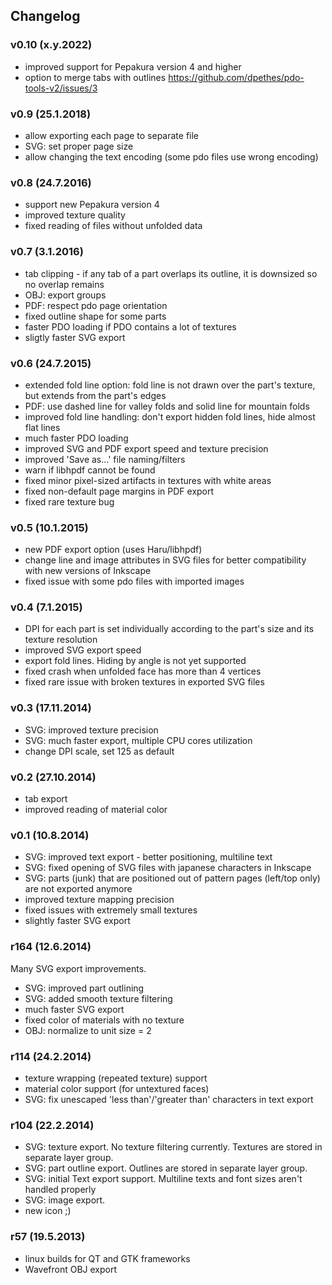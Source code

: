 ## Changelog

### v0.10 (x.y.2022)

* improved support for Pepakura version 4 and higher
* option to merge tabs with outlines https://github.com/dpethes/pdo-tools-v2/issues/3

### v0.9 (25.1.2018)

* allow exporting each page to separate file
* SVG: set proper page size
* allow changing the text encoding (some pdo files use wrong encoding)

### v0.8 (24.7.2016)

* support new Pepakura version 4
* improved texture quality
* fixed reading of files without unfolded data

### v0.7 (3.1.2016)

* tab clipping - if any tab of a part overlaps its outline, it is downsized so no overlap remains
* OBJ: export groups
* PDF: respect pdo page orientation
* fixed outline shape for some parts
* faster PDO loading if PDO contains a lot of textures
* sligtly faster SVG export

### v0.6 (24.7.2015)

* extended fold line option: fold line is not drawn over the part's texture, but extends from the part's edges
* PDF: use dashed line for valley folds and solid line for mountain folds
* improved fold line handling: don't export hidden fold lines, hide almost flat lines
* much faster PDO loading
* improved SVG and PDF export speed and texture precision
* improved 'Save as...' file naming/filters
* warn if libhpdf cannot be found
* fixed minor pixel-sized artifacts in textures with white areas
* fixed non-default page margins in PDF export
* fixed rare texture bug

### v0.5 (10.1.2015)

* new PDF export option (uses Haru/libhpdf)
* change line and image attributes in SVG files for better compatibility with new versions of Inkscape
* fixed issue with some pdo files with imported images

### v0.4 (7.1.2015)

* DPI for each part is set individually according to the part's size and its texture resolution
* improved SVG export speed
* export fold lines. Hiding by angle is not yet supported
* fixed crash when unfolded face has more than 4 vertices
* fixed rare issue with broken textures in exported SVG files

### v0.3 (17.11.2014)

* SVG: improved texture precision
* SVG: much faster export, multiple CPU cores utilization
* change DPI scale, set 125 as default

### v0.2 (27.10.2014)

* tab export
* improved reading of material color

### v0.1 (10.8.2014)

* SVG: improved text export - better positioning, multiline text
* SVG: fixed opening of SVG files with japanese characters in Inkscape
* SVG: parts (junk) that are positioned out of pattern pages (left/top only) are not exported anymore
* improved texture mapping precision
* fixed issues with extremely small textures
* slightly faster SVG export

### r164 (12.6.2014)
Many SVG export improvements.

* SVG: improved part outlining
* SVG: added smooth texture filtering
* much faster SVG export
* fixed color of materials with no texture
* OBJ: normalize to unit size = 2

### r114 (24.2.2014)

* texture wrapping (repeated texture) support
* material color support (for untextured faces)
* SVG: fix unescaped 'less than'/'greater than' characters in text export

### r104 (22.2.2014)

* SVG: texture export. No texture filtering currently. Textures are stored in separate layer group.
* SVG: part outline export. Outlines are stored in separate layer group.
* SVG: initial Text export support. Multiline texts and font sizes aren't handled properly
* SVG: image export.
* new icon ;)

### r57 (19.5.2013)

* linux builds for QT and GTK frameworks
* Wavefront OBJ export
